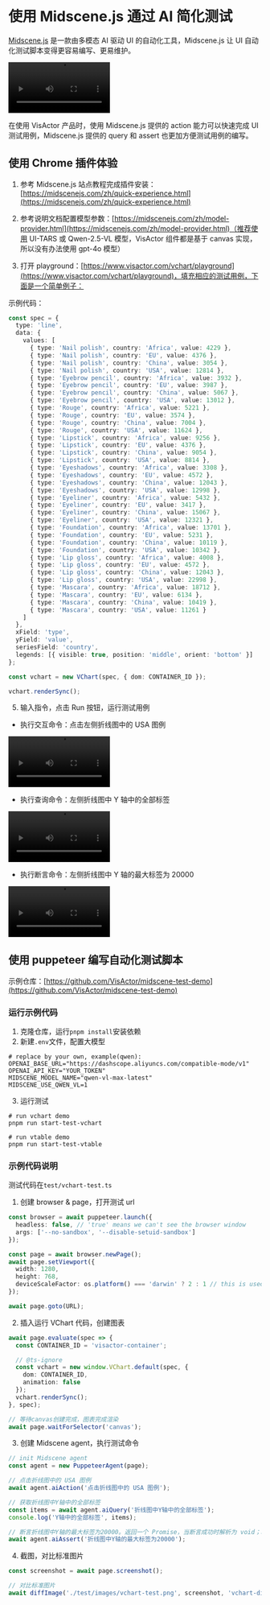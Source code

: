 # 使用 Midscene.js 通过 AI 简化测试

[Midscene.js](https://midscenejs.com/zh) 是一款由多模态 AI 驱动 UI 的自动化工具，Midscene.js 让 UI 自动化测试脚本变得更容易编写、更易维护。

<div style="width: 40%; text-align: center;">
  <video src="https://midscenejs.com/introduction/Midscene.mp4" controls style="width: 100%"></video>
</div>

在使用 VisActor 产品时，使用 Midscene.js 提供的 action 能力可以快速完成 UI 测试用例，Midscene.js 提供的 query 和 assert 也更加方便测试用例的编写。

## 使用 Chrome 插件体验

1. 参考 Midscene.js 站点教程完成插件安装：[https://midscenejs.com/zh/quick-experience.html](https://midscenejs.com/zh/quick-experience.html)

2. 参考说明文档配置模型参数：[https://midscenejs.com/zh/model-provider.html](https://midscenejs.com/zh/model-provider.html)（推荐使用 UI-TARS 或 Qwen-2.5-VL 模型，VisActor 组件都是基于 canvas 实现，所以没有办法使用 gpt-4o 模型）

3. 打开 playground：[https://www.visactor.com/vchart/playground](https://www.visactor.com/vchart/playground)，填充相应的测试用例，下面是一个简单例子：

示例代码：

```ts
const spec = {
  type: 'line',
  data: {
    values: [
      { type: 'Nail polish', country: 'Africa', value: 4229 },
      { type: 'Nail polish', country: 'EU', value: 4376 },
      { type: 'Nail polish', country: 'China', value: 3054 },
      { type: 'Nail polish', country: 'USA', value: 12814 },
      { type: 'Eyebrow pencil', country: 'Africa', value: 3932 },
      { type: 'Eyebrow pencil', country: 'EU', value: 3987 },
      { type: 'Eyebrow pencil', country: 'China', value: 5067 },
      { type: 'Eyebrow pencil', country: 'USA', value: 13012 },
      { type: 'Rouge', country: 'Africa', value: 5221 },
      { type: 'Rouge', country: 'EU', value: 3574 },
      { type: 'Rouge', country: 'China', value: 7004 },
      { type: 'Rouge', country: 'USA', value: 11624 },
      { type: 'Lipstick', country: 'Africa', value: 9256 },
      { type: 'Lipstick', country: 'EU', value: 4376 },
      { type: 'Lipstick', country: 'China', value: 9054 },
      { type: 'Lipstick', country: 'USA', value: 8814 },
      { type: 'Eyeshadows', country: 'Africa', value: 3308 },
      { type: 'Eyeshadows', country: 'EU', value: 4572 },
      { type: 'Eyeshadows', country: 'China', value: 12043 },
      { type: 'Eyeshadows', country: 'USA', value: 12998 },
      { type: 'Eyeliner', country: 'Africa', value: 5432 },
      { type: 'Eyeliner', country: 'EU', value: 3417 },
      { type: 'Eyeliner', country: 'China', value: 15067 },
      { type: 'Eyeliner', country: 'USA', value: 12321 },
      { type: 'Foundation', country: 'Africa', value: 13701 },
      { type: 'Foundation', country: 'EU', value: 5231 },
      { type: 'Foundation', country: 'China', value: 10119 },
      { type: 'Foundation', country: 'USA', value: 10342 },
      { type: 'Lip gloss', country: 'Africa', value: 4008 },
      { type: 'Lip gloss', country: 'EU', value: 4572 },
      { type: 'Lip gloss', country: 'China', value: 12043 },
      { type: 'Lip gloss', country: 'USA', value: 22998 },
      { type: 'Mascara', country: 'Africa', value: 18712 },
      { type: 'Mascara', country: 'EU', value: 6134 },
      { type: 'Mascara', country: 'China', value: 10419 },
      { type: 'Mascara', country: 'USA', value: 11261 }
    ]
  },
  xField: 'type',
  yField: 'value',
  seriesField: 'country',
  legends: [{ visible: true, position: 'middle', orient: 'bottom' }]
};

const vchart = new VChart(spec, { dom: CONTAINER_ID });

vchart.renderSync();
```

5. 输入指令，点击 Run 按钮，运行测试用例

- 执行交互命令：点击左侧折线图中的 USA 图例

<div style="width: 40%; text-align: center;">
  <video src="https://lf9-dp-fe-cms-tos.byteorg.com/obj/bit-cloud/VChart/preview/midscene-vchart-action.mp4" controls style="width: 100%"></video>
</div>

- 执行查询命令：左侧折线图中 Y 轴中的全部标签

<div style="width: 40%; text-align: center;">
  <video src="https://lf9-dp-fe-cms-tos.byteorg.com/obj/bit-cloud/VChart/preview/midscene-vchart-query.mp4" controls style="width: 100%"></video>
</div>

- 执行断言命令：左侧折线图中 Y 轴的最大标签为 20000

<div style="width: 40%; text-align: center;">
  <video src="https://lf9-dp-fe-cms-tos.byteorg.com/obj/bit-cloud/VChart/preview/midscene-vchart-assert.mp4" controls style="width: 100%"></video>
</div>

## 使用 puppeteer 编写自动化测试脚本

示例仓库：[https://github.com/VisActor/midscene-test-demo](https://github.com/VisActor/midscene-test-demo)

### 运行示例代码

1. 克隆仓库，运行`pnpm install`安装依赖
2. 新建`.env`文件，配置大模型

```
# replace by your own, example(qwen):
OPENAI_BASE_URL="https://dashscope.aliyuncs.com/compatible-mode/v1"
OPENAI_API_KEY="YOUR_TOKEN"
MIDSCENE_MODEL_NAME="qwen-vl-max-latest"
MIDSCENE_USE_QWEN_VL=1
```

3. 运行测试

```
# run vchart demo
pnpm run start-test-vchart

# run vtable demo
pnpm run start-test-vtable
```

### 示例代码说明

测试代码在`test/vchart-test.ts`

1. 创建 browser & page，打开测试 url

```ts
const browser = await puppeteer.launch({
  headless: false, // 'true' means we can't see the browser window
  args: ['--no-sandbox', '--disable-setuid-sandbox']
});

const page = await browser.newPage();
await page.setViewport({
  width: 1280,
  height: 768,
  deviceScaleFactor: os.platform() === 'darwin' ? 2 : 1 // this is used to avoid flashing on UI Mode when doing screenshot on Mac
});

await page.goto(URL);
```

2. 插入运行 VChart 代码，创建图表

```ts
await page.evaluate(spec => {
  const CONTAINER_ID = 'visactor-container';

  // @ts-ignore
  const vchart = new window.VChart.default(spec, {
    dom: CONTAINER_ID,
    animation: false
  });
  vchart.renderSync();
}, spec);

// 等待canvas创建完成，图表完成渲染
await page.waitForSelector('canvas');
```

3. 创建 Midscene agent，执行测试命令

```ts
// init Midscene agent
const agent = new PuppeteerAgent(page);

// 点击折线图中的 USA 图例
await agent.aiAction('点击折线图中的 USA 图例');

// 获取折线图中Y轴中的全部标签
const items = await agent.aiQuery('折线图中Y轴中的全部标签');
console.log('Y轴中的全部标签', items);

// 断言折线图中Y轴的最大标签为20000。返回一个 Promise，当断言成功时解析为 void；若断言失败，则抛出一个错误，错误信息包含 errorMsg 以及 AI 生成的原因
await agent.aiAssert('折线图中Y轴的最大标签为20000');
```

4. 截图，对比标准图片

```ts
const screenshot = await page.screenshot();

// 对比标准图片
await diffImage('./test/images/vchart-test.png', screenshot, 'vchart-diff');
```
